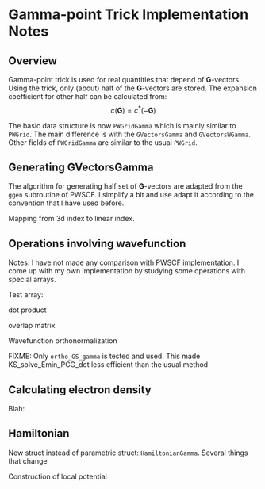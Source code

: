 # Gamma-point Trick Implementation Notes

## Overview

Gamma-point trick is used for real quantities that depend of $\mathbf{G}$-vectors. Using the trick, only (about) half of the $\mathbf{G}$-vectors are stored. The expansion coefficient for other half can be calculated from:
$$
c(\mathbf{G}) = c^{*}(-\mathbf{G})
$$

The basic data structure is now `PWGridGamma` which is mainly similar to `PWGrid`.
The main difference is with the `GVectorsGamma` and `GVectorsWGamma`. Other fields of `PWGridGamma` are similar to the usual `PWGrid`.

## Generating GVectorsGamma

The algorithm for generating half set of $\mathbf{G}$-vectors are adapted from the `ggen` subroutine of PWSCF. I simplify a bit and use adapt it according to the convention that I have used before.

Mapping from 3d index to linear index.

## Operations involving wavefunction

Notes: I have not made any comparison with PWSCF implementation. I come up with my own implementation by studying some operations with special arrays.

Test array:

dot product

overlap matrix

Wavefunction orthonormalization


FIXME: Only `ortho_GS_gamma` is tested and used. This made KS_solve_Emin_PCG_dot less efficient than the usual method

## Calculating electron density

Blah:

## Hamiltonian

New struct instead of parametric  struct: `HamiltonianGamma`. Several things that change

Construction of local potential